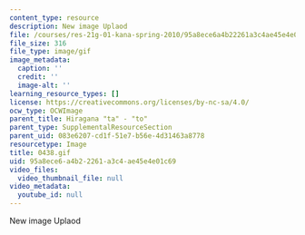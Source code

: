 ```yaml
---
content_type: resource
description: New image Uplaod
file: /courses/res-21g-01-kana-spring-2010/95a8ece6a4b22261a3c4ae45e4e01c69_0438.gif
file_size: 316
file_type: image/gif
image_metadata:
  caption: ''
  credit: ''
  image-alt: ''
learning_resource_types: []
license: https://creativecommons.org/licenses/by-nc-sa/4.0/
ocw_type: OCWImage
parent_title: Hiragana "ta" - "to"
parent_type: SupplementalResourceSection
parent_uid: 083e6207-cd1f-51e7-b56e-4d31463a8778
resourcetype: Image
title: 0438.gif
uid: 95a8ece6-a4b2-2261-a3c4-ae45e4e01c69
video_files:
  video_thumbnail_file: null
video_metadata:
  youtube_id: null
---
```

New image Uplaod